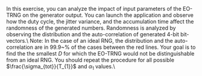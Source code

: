 In this exercise, you can analyze the impact of input parameters of the EO-TRNG on the generator output. 
You can launch the application and observe how the duty cycle, 
the jitter variance, and the accumulation time affect the randomness of the generated numbers. 
Randomness is analyzed by observing the distribution and the auto-correlation of generated 4-bit bit-vectors.\\
Note: In the case of an ideal RNG, the distribution and the auto-correlation are in 99.9~\% of the cases between the red lines.
Your goal is to find the the smallest $D$ for which the EO-TRNG would not be distinguishable from an ideal RNG.
You should repeat the procedure for all possible $\frac{\sigma_{tot}}{T_{1}}$ and $\alpha_{1}$ values.\\
